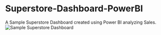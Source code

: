 # Superstore-Dashboard-PowerBI
A Sample Superstore Dashboard created using Power BI analyzing Sales.
![Sample Superstore Dashboard](https://github.com/aaditya2907/Superstore-Dashboard-PowerBI/assets/88060413/26eb9cdd-2544-428f-867f-9cff7c0e4eed)
